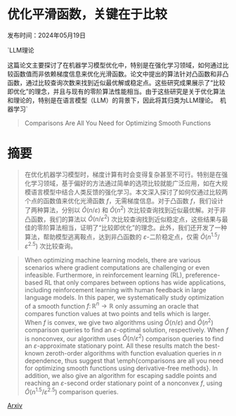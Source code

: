 # 优化平滑函数，关键在于比较

发布时间：2024年05月19日

`LLM理论

这篇论文主要探讨了在机器学习模型优化中，特别是在强化学习领域，如何通过比较函数值而非依赖梯度信息来优化光滑函数。论文中提出的算法针对凸函数和非凸函数，通过比较查询次数来找到近似最优解或稳定点。这些研究成果展示了“比较即优化”的理念，并且与现有的零阶算法性能相当。由于这些研究是关于优化算法和理论的，特别是在语言模型（LLM）的背景下，因此将其归类为LLM理论。` `机器学习`

> Comparisons Are All You Need for Optimizing Smooth Functions

# 摘要

> 在优化机器学习模型时，梯度计算有时会变得复杂甚至不可行。特别是在强化学习领域，基于偏好的方法通过简单的选项比较就能广泛应用，如在大规模语言模型中结合人类反馈的强化学习。本文深入探讨了如何仅通过比较两个点的函数值来优化光滑函数 $f$，无需梯度信息。对于凸函数 $f$，我们设计了两种算法，分别以 $\tilde{O}(n/ε)$ 和 $\tilde{O}(n^{2})$ 次比较查询找到近似最优解。对于非凸函数，我们的算法以 $\tilde{O}(n/ε^2)$ 次比较查询找到近似稳定点，这些结果与最佳的零阶算法相当，证明了“比较即优化”的理念。此外，我们还开发了一种算法，帮助模型逃离鞍点，达到非凸函数的 $ε$-二阶稳定点，仅需 $\tilde{O}(n^{1.5}/ε^{2.5})$ 次比较查询。

> When optimizing machine learning models, there are various scenarios where gradient computations are challenging or even infeasible. Furthermore, in reinforcement learning (RL), preference-based RL that only compares between options has wide applications, including reinforcement learning with human feedback in large language models. In this paper, we systematically study optimization of a smooth function $f\colon\mathbb{R}^n\to\mathbb{R}$ only assuming an oracle that compares function values at two points and tells which is larger. When $f$ is convex, we give two algorithms using $\tilde{O}(n/ε)$ and $\tilde{O}(n^{2})$ comparison queries to find an $ε$-optimal solution, respectively. When $f$ is nonconvex, our algorithm uses $\tilde{O}(n/ε^2)$ comparison queries to find an $ε$-approximate stationary point. All these results match the best-known zeroth-order algorithms with function evaluation queries in $n$ dependence, thus suggest that \emph{comparisons are all you need for optimizing smooth functions using derivative-free methods}. In addition, we also give an algorithm for escaping saddle points and reaching an $ε$-second order stationary point of a nonconvex $f$, using $\tilde{O}(n^{1.5}/ε^{2.5})$ comparison queries.

[Arxiv](https://arxiv.org/abs/2405.11454)